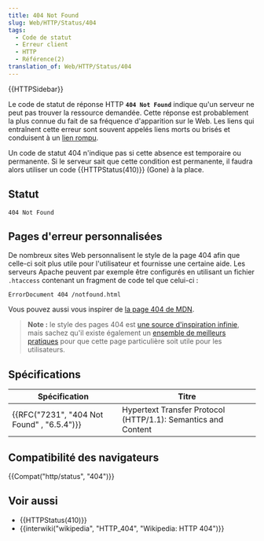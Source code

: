 ```yaml
---
title: 404 Not Found
slug: Web/HTTP/Status/404
tags:
  - Code de statut
  - Erreur client
  - HTTP
  - Référence(2)
translation_of: Web/HTTP/Status/404
---
```

{{HTTPSidebar}}

Le code de statut de réponse HTTP **`404 Not Found`** indique qu'un serveur ne peut pas trouver la ressource demandée. Cette réponse est probablement la plus connue du fait de sa fréquence d'apparition sur le Web. Les liens qui entraînent cette erreur sont souvent appelés liens morts ou brisés et conduisent à un [lien rompu](https://fr.wikipedia.org/wiki/Lien_rompu).

Un code de statut 404 n'indique pas si cette absence est temporaire ou permanente. Si le serveur sait que cette condition est permanente, il faudra alors utiliser un code {{HTTPStatus(410)}} (Gone) à la place.

## Statut

    404 Not Found

## Pages d'erreur personnalisées

De nombreux sites Web personnalisent le style de la page 404 afin que celle-ci soit plus utile pour l'utilisateur et fournisse une certaine aide. Les serveurs Apache peuvent par exemple être configurés en utilisant un fichier `.htaccess` contenant un fragment de code tel que celui-ci :

    ErrorDocument 404 /notfound.html

Vous pouvez aussi vous inspirer de [la page 404 de MDN](/fr/404).

> **Note :** le style des pages 404 est [une source d'inspiration infinie](https://www.google.fr/search?q=awesome+404+pages), mais sachez qu'il existe également un [ensemble de meilleurs pratiques](https://alistapart.com/article/perfect404) pour que cette page particulière soit utile pour les utilisateurs.

## Spécifications

| Spécification                                            | Titre                                                         |
| -------------------------------------------------------- | ------------------------------------------------------------- |
| {{RFC("7231", "404 Not Found" , "6.5.4")}} | Hypertext Transfer Protocol (HTTP/1.1): Semantics and Content |

## Compatibilité des navigateurs

{{Compat("http/status", "404")}}

## Voir aussi

- {{HTTPStatus(410)}}
- {{interwiki("wikipedia", "HTTP_404", "Wikipedia: HTTP 404")}}
